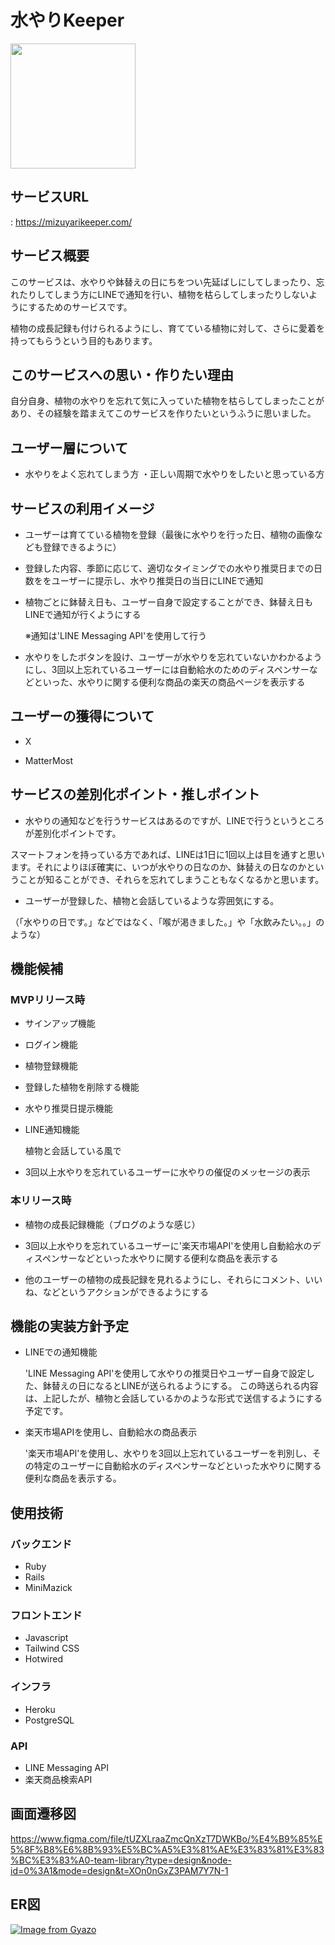 # 水やりKeeper
<img src="https://github.com/tak0531/mizuyari365/assets/131232225/bcbf69cb-c858-4804-84b9-9f80dd7c61fe" width="200">

## サービスURL
: https://mizuyarikeeper.com/

## サービス概要

このサービスは、水やりや鉢替えの日にちをつい先延ばしにしてしまったり、忘れたりしてしまう方にLINEで通知を行い、植物を枯らしてしまったりしないようにするためのサービスです。

植物の成長記録も付けられるようにし、育てている植物に対して、さらに愛着を持ってもらうという目的もあります。

## このサービスへの思い・作りたい理由

自分自身、植物の水やりを忘れて気に入っていた植物を枯らしてしまったことがあり、その経験を踏まえてこのサービスを作りたいというふうに思いました。

## ユーザー層について

* 水やりをよく忘れてしまう方 ・正しい周期で水やりをしたいと思っている方

## サービスの利用イメージ

* ユーザーは育てている植物を登録（最後に水やりを行った日、植物の画像なども登録できるように）

* 登録した内容、季節に応じて、適切なタイミングでの水やり推奨日までの日数ををユーザーに提示し、水やり推奨日の当日にLINEで通知

* 植物ごとに鉢替え日も、ユーザー自身で設定することができ、鉢替え日もLINEで通知が行くようにする

  ※通知は'LINE Messaging API'を使用して行う

* 水やりをしたボタンを設け、ユーザーが水やりを忘れていないかわかるようにし、3回以上忘れているユーザーには自動給水のためのディスペンサーなどといった、水やりに関する便利な商品の楽天の商品ページを表示する

## ユーザーの獲得について

* X

* MatterMost

## サービスの差別化ポイント・推しポイント

* 水やりの通知などを行うサービスはあるのですが、LINEで行うというところが差別化ポイントです。

スマートフォンを持っている方であれば、LINEは1日に1回以上は目を通すと思います。それによりほぼ確実に、いつが水やりの日なのか、鉢替えの日なのかということが知ることができ、それらを忘れてしまうこともなくなるかと思います。

* ユーザーが登録した、植物と会話しているような雰囲気にする。

 （「水やりの日です。」などではなく、「喉が渇きました。」や「水飲みたい。。」のような）

## 機能候補

### MVPリリース時

* サインアップ機能

* ログイン機能

* 植物登録機能

* 登録した植物を削除する機能

* 水やり推奨日提示機能

* LINE通知機能

  植物と会話している風で

* 3回以上水やりを忘れているユーザーに水やりの催促のメッセージの表示

### 本リリース時

* 植物の成長記録機能（ブログのような感じ）

* 3回以上水やりを忘れているユーザーに'楽天市場API'を使用し自動給水のディスペンサーなどといった水やりに関する便利な商品を表示する

* 他のユーザーの植物の成長記録を見れるようにし、それらにコメント、いいね、などというアクションができるようにする

## 機能の実装方針予定

* LINEでの通知機能

  'LINE Messaging API'を使用して水やりの推奨日やユーザー自身で設定した、鉢替えの日になるとLINEが送られるようにする。 この時送られる内容は、上記したが、植物と会話しているかのような形式で送信するようにする予定です。

* 楽天市場APIを使用し、自動給水の商品表示

  '楽天市場API'を使用し、水やりを3回以上忘れているユーザーを判別し、その特定のユーザーに自動給水のディスペンサーなどといった水やりに関する便利な商品を表示する。

## 使用技術

### バックエンド
  - Ruby
  - Rails
  - MiniMazick
### フロントエンド
  - Javascript
  - Tailwind CSS
  - Hotwired
### インフラ
  - Heroku
  - PostgreSQL
### API
  - LINE Messaging API
  - 楽天商品検索API

## 画面遷移図

https://www.figma.com/file/tUZXLraaZmcQnXzT7DWKBo/%E4%B9%85%E5%8F%B8%E6%8B%93%E5%BC%A5%E3%81%AE%E3%83%81%E3%83%BC%E3%83%A0-team-library?type=design&node-id=0%3A1&mode=design&t=XOn0nGxZ3PAM7Y7N-1

## ER図

[![Image from Gyazo](https://i.gyazo.com/718cde9a84a743dc41653f7ef02df629.png)](https://gyazo.com/718cde9a84a743dc41653f7ef02df629)